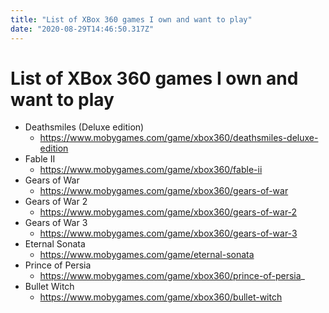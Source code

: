 ```yaml
---
title: "List of XBox 360 games I own and want to play"
date: "2020-08-29T14:46:50.317Z"
---
```


# List of XBox 360 games I own and want to play
- Deathsmiles (Deluxe edition)
    - https://www.mobygames.com/game/xbox360/deathsmiles-deluxe-edition
- Fable II
    - https://www.mobygames.com/game/xbox360/fable-ii
- Gears of War
    - https://www.mobygames.com/game/xbox360/gears-of-war
- Gears of War 2
    - https://www.mobygames.com/game/xbox360/gears-of-war-2
- Gears of War 3
    - https://www.mobygames.com/game/xbox360/gears-of-war-3
- Eternal Sonata
    - https://www.mobygames.com/game/eternal-sonata
- Prince of Persia
    - https://www.mobygames.com/game/xbox360/prince-of-persia_
- Bullet Witch
    - https://www.mobygames.com/game/xbox360/bullet-witch
